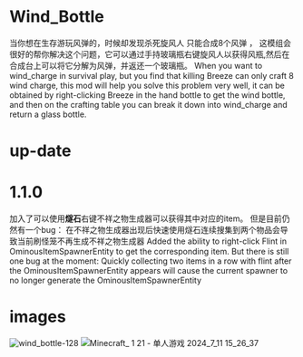 # Wind_Bottle
当你想在生存游玩风弹的，时候却发现杀死旋风人 只能合成8个风弹 ，
这模组会很好的帮你解决这个问题，它可以通过手持玻璃瓶右键旋风人以获得风瓶,然后在合成台上可以将它分解为风弹，并返还一个玻璃瓶。
When you want to wind_charge in survival play, but you find that killing Breeze can only craft 8 wind charge, 
this mod will help you solve this problem very well, 
it can be obtained by right-clicking Breeze in the hand bottle to get the wind bottle, 
and then on the crafting table you can break it down into wind_charge and return a glass bottle.
# up-date
# 1.1.0
加入了可以使用**燧石**右键不祥之物生成器可以获得其中对应的item。
但是目前仍然有一个bug：
在不祥之物生成器出现后快速使用燧石连续搜集到两个物品会导致当前刷怪笼不再生成不祥之物生成器
Added the ability to right-click Flint in OminousItemSpawnerEntity to get the corresponding item.
But there is still one bug at the moment:
Quickly collecting two items in a row with flint after the OminousItemSpawnerEntity appears will cause the current spawner to no longer generate the OminousItemSpawnerEntity

# images
![wind_bottle-128](https://github.com/user-attachments/assets/52debb34-7d24-406d-bf16-c881daf04caf)
![Minecraft_ 1 21 - 单人游戏 2024_7_11 15_26_37](https://github.com/user-attachments/assets/10517d8a-aadf-4f15-bcd2-2ade1d735afb)
